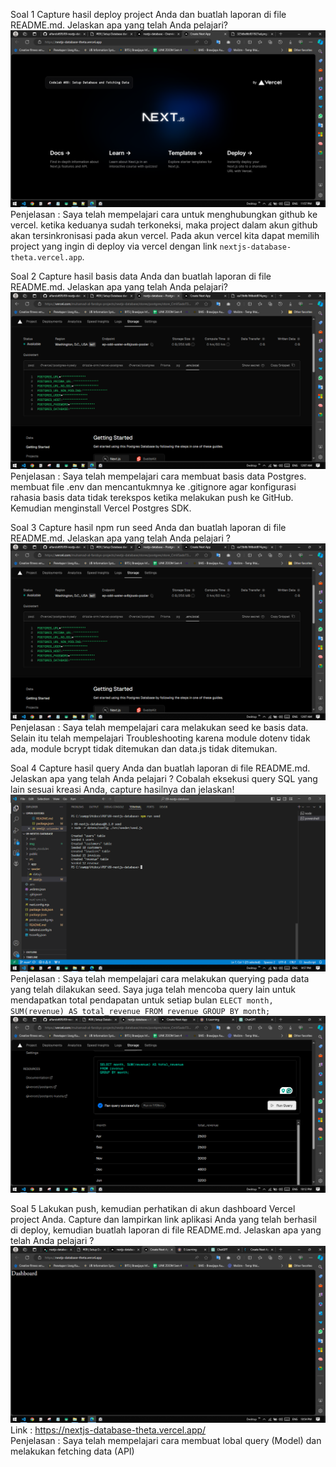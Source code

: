 Soal 1
Capture hasil deploy project Anda dan buatlah laporan di file README.md. Jelaskan apa yang telah Anda pelajari?
<br>
![1](/img/Screenshot%20(1190).png)
Penjelasan : Saya telah mempelajari cara untuk menghubungkan github ke vercel. ketika keduanya sudah terkoneksi, maka project dalam akun github akan tersinkronisasi pada akun vercel. Pada akun vercel kita dapat memilih project yang ingin di deploy via vercel dengan link `nextjs-database-theta.vercel.app`.<br>


Soal 2
Capture hasil basis data Anda dan buatlah laporan di file README.md. Jelaskan apa yang telah Anda pelajari?<br>
![1](/img/Screenshot%20(1197).png)
Penjelasan : Saya telah mempelajari cara membuat basis data Postgres. membuat file .env dan mencantukmnya ke .gitignore agar konfigurasi rahasia basis data tidak terekspos ketika melakukan push ke GitHub. Kemudian menginstall Vercel Postgres SDK.<br>

Soal 3
Capture hasil npm run seed Anda dan buatlah laporan di file README.md. Jelaskan apa yang telah Anda pelajari ?<br>
![1](/img/Screenshot%20(1197).png)
Penjelasan : Saya telah mempelajari cara melakukan seed ke basis data. Selain itu telah mempelajari Troubleshooting karena module dotenv tidak ada, module bcrypt tidak ditemukan  dan data.js tidak ditemukan.<br>

Soal 4
Capture hasil query Anda dan buatlah laporan di file README.md. Jelaskan apa yang telah Anda pelajari ? Cobalah eksekusi query SQL yang lain sesuai kreasi Anda, capture hasilnya dan jelaskan!<br>
![1](/img/Screenshot%20(1212).png)
Penjelasan : Saya telah mempelajari cara melakukan querying pada data yang telah dilakukan seed. Saya juga telah mencoba query lain untuk mendapatkan total pendapatan untuk setiap bulan `ELECT month, SUM(revenue) AS total_revenue FROM revenue GROUP BY month;`<br>
![1](/img/Screenshot%20(1219).png)

Soal 5
Lakukan push, kemudian perhatikan di akun dashboard Vercel project Anda. Capture dan lampirkan link aplikasi Anda yang telah berhasil di deploy, kemudian buatlah laporan di file README.md. Jelaskan apa yang telah Anda pelajari ?<br>
![1](/img/Screenshot%20(1232).png)
Link : https://nextjs-database-theta.vercel.app/ <br>
Penjelasan : Saya telah mempelajari cara membuat lobal query (Model) dan melakukan fetching data (API)
